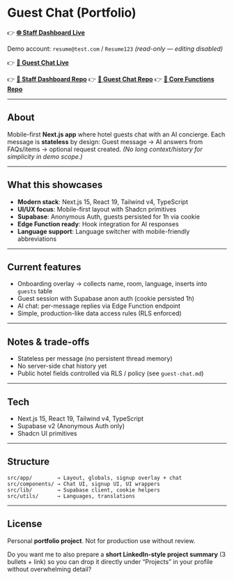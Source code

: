 # Guest Chat (Portfolio)

👉 **[🌐 Staff Dashboard Live](https://staff-dashboard-beryl.vercel.app/login)**

Demo account: `resume@test.com` / `Resume123` *(read-only — editing disabled)*

👉 **[💬 Guest Chat Live](https://chat-dashboard-tau-seven.vercel.app/)**

👉 **[📂 Staff Dashboard Repo](https://github.com/WeitzY/staff-dashboard)**
👉 **[📂 Guest Chat Repo](https://github.com/WeitzY/chat-dashboard)**
👉 **[📂 Core Functions Repo](https://github.com/WeitzY/core-dashboard-staff)**

---

## About

Mobile-first **Next.js app** where hotel guests chat with an AI concierge.
Each message is **stateless** by design:
Guest message → AI answers from FAQs/items → optional request created.
*(No long context/history for simplicity in demo scope.)*

---

## What this showcases

* **Modern stack**: Next.js 15, React 19, Tailwind v4, TypeScript
* **UI/UX focus**: Mobile-first layout with Shadcn primitives
* **Supabase**: Anonymous Auth, guests persisted for 1h via cookie
* **Edge Function ready**: Hook integration for AI responses
* **Language support**: Language switcher with mobile-friendly abbreviations

---

## Current features

* Onboarding overlay → collects name, room, language, inserts into `guests` table
* Guest session with Supabase anon auth (cookie persisted 1h)
* AI chat: per-message replies via Edge Function endpoint
* Simple, production-like data access rules (RLS enforced)

---

## Notes & trade-offs

* Stateless per message (no persistent thread memory)
* No server-side chat history yet
* Public hotel fields controlled via RLS / policy (see `guest-chat.md`)

---

## Tech

* Next.js 15, React 19, Tailwind v4, TypeScript
* Supabase v2 (Anonymous Auth only)
* Shadcn UI primitives

---

## Structure

```
src/app/        → Layout, globals, signup overlay + chat
src/components/ → Chat UI, signup UI, UI wrappers
src/lib/        → Supabase client, cookie helpers
src/utils/      → Languages, translations
```

---

## License

Personal **portfolio project**.
Not for production use without review.

Do you want me to also prepare a **short LinkedIn-style project summary** (3 bullets + link) so you can drop it directly under “Projects” in your profile without overwhelming detail?
